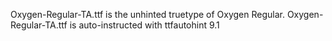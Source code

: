 Oxygen-Regular-TA.ttf is the unhinted truetype of Oxygen Regular.
Oxygen-Regular-TA.ttf is auto-instructed with ttfautohint 9.1 
